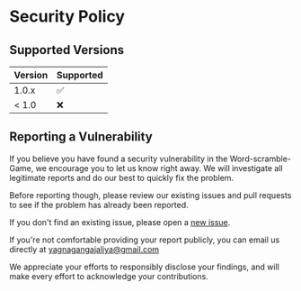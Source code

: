 # Security Policy

## Supported Versions

| Version | Supported          |
| ------- | ------------------ |
| 1.0.x   | :white_check_mark: |
| < 1.0   | :x:                |

## Reporting a Vulnerability

If you believe you have found a security vulnerability in the Word-scramble-Game, we encourage you to let us know right away. We will investigate all legitimate reports and do our best to quickly fix the problem.

Before reporting though, please review our existing issues and pull requests to see if the problem has already been reported.

If you don't find an existing issue, please open a [new issue](https://github.com/Yagna-gajjar/Mini-Games/issues/new).

If you're not comfortable providing your report publicly, you can email us directly at yagnagangajaliya@gmail.com

We appreciate your efforts to responsibly disclose your findings, and will make every effort to acknowledge your contributions.
